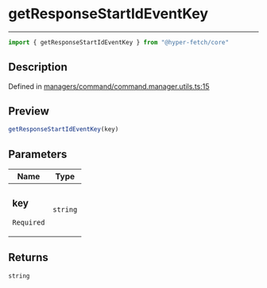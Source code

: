 

# getResponseStartIdEventKey

<div class="api-docs__separator" data-reactroot="">

---

</div><div class="api-docs__import" data-reactroot="">

```ts
import { getResponseStartIdEventKey } from "@hyper-fetch/core"
```

</div><div class="api-docs__section">

## Description

</div><div class="api-docs__description"><span class="api-docs__do-not-parse">



</span></div><p class="api-docs__definition">

Defined in [managers/command/command.manager.utils.ts:15](https://github.com/BetterTyped/hyper-fetch/blob/c746dc1f/packages/core/src/managers/command/command.manager.utils.ts#L15)

</p><div class="api-docs__section">

## Preview

</div><div class="api-docs__preview fn">

```ts
getResponseStartIdEventKey(key)
```

</div><div class="api-docs__section">

## Parameters

</div><div class="api-docs__parameters"><table><thead><tr><th>Name</th><th>Type</th></tr></thead><tbody><tr param-data="key"><td class="api-docs__param-name required">

### key 

`Required`

</td><td class="api-docs__param-type">

`string`

</td></tr></tbody></table></div><div class="api-docs__section">

## Returns

</div><div class="api-docs__returns">

```ts
string
```

</div>